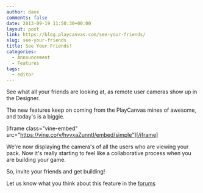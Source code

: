 ```yaml
---
author: dave
comments: false
date: 2013-09-19 11:50:30+00:00
layout: post
link: https://blog.playcanvas.com/see-your-friends/
slug: see-your-friends
title: See Your Friends!
categories:
  - Announcement
  - Features
tags:
  - editor
---
```


See what all your friends are looking at, as remote user cameras show up in the Designer.

The new features keep on coming from the PlayCanvas mines of awesome, and today's is a biggie.

[iframe class="vine-embed" src="https://vine.co/v/hvvxaZunntI/embed/simple"][/iframe]

We're now displaying the camera's of all the users who are viewing your pack. Now it's really starting to feel like a collaborative process when you are building your game.

So, invite your friends and get building!

Let us know what you think about this feature in the [forums](https://forum.playcanvas.com/t/see-your-friends/95)
